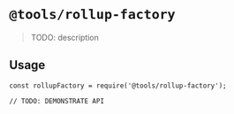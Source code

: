 # `@tools/rollup-factory`

> TODO: description

## Usage

```
const rollupFactory = require('@tools/rollup-factory');

// TODO: DEMONSTRATE API
```
